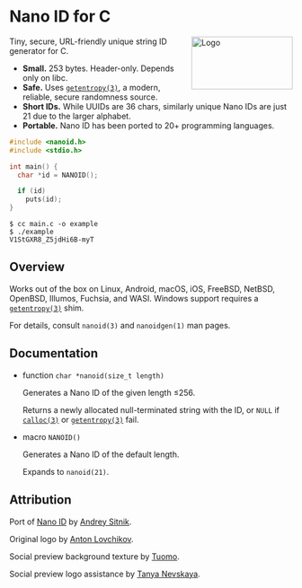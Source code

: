 # Nano ID for C

<img src="logo.svg" align="right" alt="Logo" width="180" height="94">

Tiny, secure, URL-friendly unique string ID generator for C.

- **Small.** 253 bytes. Header-only. Depends only on libc.
- **Safe.** Uses [`getentropy(3)`][], a modern, reliable, secure randomness source.
- **Short IDs.** While UUIDs are 36 chars, similarly unique Nano IDs are just 21 due to the larger alphabet.
- **Portable.** Nano ID has been ported to 20+ programming languages.

```c
#include <nanoid.h>
#include <stdio.h>

int main() {
  char *id = NANOID();

  if (id)
    puts(id);
}
```

```
$ cc main.c -o example
$ ./example
V1StGXR8_Z5jdHi6B-myT
```

## Overview

Works out of the box on Linux, Android, macOS, iOS, FreeBSD, NetBSD, OpenBSD,
Illumos, Fuchsia, and WASI. Windows support requires a [`getentropy(3)`][] shim.

For details, consult `nanoid(3)` and `nanoidgen(1)` man pages.

## Documentation

- function `char *nanoid(size_t length)`
  
  Generates a Nano ID of the given length ≤256.

  Returns a newly allocated null-terminated string with the ID, or `NULL` if
  [`calloc(3)`][] or [`getentropy(3)`][] fail.

- macro `NANOID()`

  Generates a Nano ID of the default length.

  Expands to `nanoid(21)`.

[`calloc(3)`]: https://man7.org/linux/man-pages/man3/calloc.3.html
[`getentropy(3)`]: https://man7.org/linux/man-pages/man3/getentropy.3.html

## Attribution

Port of [Nano ID](https://github.com/ai/nanoid) by [Andrey Sitnik](https://sitnik.ru).

Original logo by [Anton Lovchikov](https://github.com/antiflasher).

Social preview background texture by [Tuomo](https://x.com/tuomodesign).

Social preview logo assistance by [Tanya Nevskaya](https://github.com/unparalloser).
